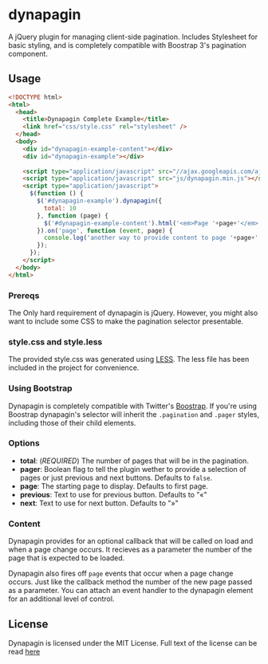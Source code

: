 dynapagin
=========

A jQuery plugin for managing client-side pagination. Includes Stylesheet for
basic styling, and is completely compatible with Boostrap 3's
pagination component.

## Usage

```html
<!DOCTYPE html>
<html>
  <head>
    <title>Dynapagin Complete Example</title>
    <link href="css/style.css" rel="stylesheet" />
  </head>
  <body>
    <div id="dynapagin-example-content"></div>
    <div id="dynapagin-example"></div>
    
    <script type="application/javascript" src="//ajax.googleapis.com/ajax/libs/jquery/1.10.2/jquery.min.js"></script>
    <script type="application/javascript" src="js/dynapagin.min.js"></script>
    <script type="application/javascript">
      $(function () { 
        $('#dynapagin-example').dynapagin({
          total: 10
        }, function (page) {
          $('#dynapagin-example-content').html('<em>Page '+page+'</em>!');
        }).on('page', function (event, page) {
          console.log('another way to provide content to page '+page+'.');
        });
      });
    </script>
  </body>
</html>
```
### Prereqs
The Only hard requirement of dynapagin is jQuery. However, you might also want
to include some CSS to make the pagination selector presentable.

### style.css and style.less
The provided style.css was generated using [LESS][1]. The less file has been
included in the project for convenience.

### Using Bootstrap
Dynapagin is completely compatible with Twitter's [Boostrap][2]. If you're using
Boostrap dynapagin's selector will inherit the `.pagination` and `.pager`
styles, including those of their child elements.

[1]: http://lesscss.org/ "LESS CSS"
[2]: http://getbootstrap.com/ "Boostrap"

### Options
+ **total**: (*REQUIRED*) The number of pages that will be in the pagination.
+ **pager**: Boolean flag to tell the plugin wether to provide a selection of
    pages or just previous and next buttons. Defaults to `false`.
+ **page**: The starting page to display. Defaults to first page.
+ **previous**: Text to use for previous button. Defaults to "&laquo;"
+ **next**: Text to use for next button. Defaults to "&raquo;"

### Content
Dynapagin provides for an optional callback that will be called on load and when
a page change occurs. It recieves as a parameter the number of the page that is
expected to be loaded.

Dynapagin also fires off `page` events that occur when a page change occurs.
Just like the callback method the number of the new page passed as a parameter.
You can attach an event handler to the dynapagin element for an additional level
of control.

## License
Dynapagin is licensed under the MIT License. Full text of the license can be
read [here](https://raw.github.com/crcovar/dynapagin/master/LICENSE)
